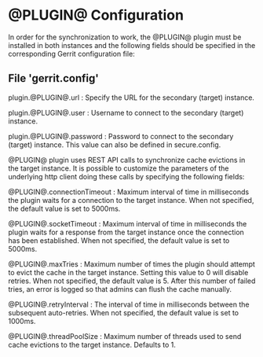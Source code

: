 @PLUGIN@ Configuration
=========================

In order for the synchronization to work, the @PLUGIN@ plugin must be installed
in both instances and the following fields should be specified in the
corresponding Gerrit configuration file:

File 'gerrit.config'
--------------------

plugin.@PLUGIN@.url
:   Specify the URL for the secondary (target) instance.

plugin.@PLUGIN@.user
:   Username to connect to the secondary (target) instance.

plugin.@PLUGIN@.password
:   Password to connect to the secondary (target) instance. This value can
    also be defined in secure.config.

@PLUGIN@ plugin uses REST API calls to synchronize cache evictions in the target
instance. It is possible to customize the parameters of the underlying http client
doing these calls by specifying the following fields:

@PLUGIN@.connectionTimeout
:   Maximum interval of time in milliseconds the plugin waits for a connection
    to the target instance. When not specified, the default value is set to 5000ms.

@PLUGIN@.socketTimeout
:   Maximum interval of time in milliseconds the plugin waits for a response from the
    target instance once the connection has been established. When not specified,
    the default value is set to 5000ms.

@PLUGIN@.maxTries
:   Maximum number of times the plugin should attempt to evict the cache in the
    target instance. Setting this value to 0 will disable retries. When not
    specified, the default value is 5. After this number of failed tries, an error
    is logged so that admins can flush the cache manually.

@PLUGIN@.retryInterval
:   The interval of time in milliseconds between the subsequent auto-retries.
    When not specified, the default value is set to 1000ms.

@PLUGIN@.threadPoolSize
:   Maximum number of threads used to send cache evictions to the target instance.
    Defaults to 1.
